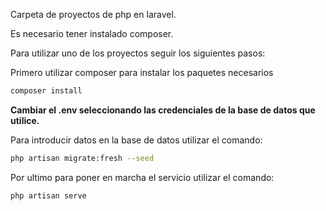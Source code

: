 Carpeta de proyectos de php en laravel.

Es necesario tener instalado composer.

Para utilizar uno de los proyectos seguir los siguientes pasos:

Primero utilizar composer para instalar los paquetes necesarios

```bash
composer install
```

**Cambiar el .env seleccionando las credenciales de la base de datos que utilice.**  

Para introducir datos en la base de datos utilizar el comando:

```bash
php artisan migrate:fresh --seed
```

Por ultimo para poner en marcha el servicio utilizar el comando:

```bash
php artisan serve
```

